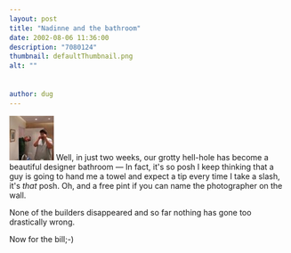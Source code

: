 ```yaml
---
layout: post
title: "Nadinne and the bathroom"
date: 2002-08-06 11:36:00
description: "7080124"
thumbnail: defaultThumbnail.png
alt: ""


author: dug
---
```


<p><a href="/scrapbook/index.mgi?act=showpic&amp;frame=121"><img src="/assets/i/ixus/t/121.jpg" width="80" height="80" border="0" class="left" alt="I'm sorry sir, you're not on the guest list..." /></a> Well, in just two weeks, our grotty hell-hole has become a beautiful designer bathroom &mdash; In fact, it's so posh I keep thinking that a guy is going to hand me a towel and expect a tip every time I take a slash, it's <em>that</em> posh. Oh, and a free pint if you can name the photographer on the wall.</p>

<p>None of the builders disappeared and so far nothing has gone too drastically wrong.</p>

<p>Now for the bill;-)</p>
